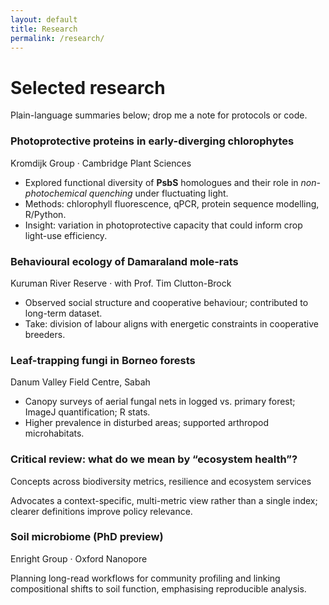 ```yaml
---
layout: default
title: Research
permalink: /research/
---
```


# Selected research
Plain-language summaries below; drop me a note for protocols or code.

<div class="cards-3">
  <div class="card proj">
    <h3>Photoprotective proteins in early-diverging chlorophytes</h3>
    <p class="meta">Kromdijk Group · Cambridge Plant Sciences</p>
    <ul>
      <li>Explored functional diversity of <strong>PsbS</strong> homologues and their role in <em>non-photochemical quenching</em> under fluctuating light.</li>
      <li>Methods: chlorophyll fluorescence, qPCR, protein sequence modelling, R/Python.</li>
      <li>Insight: variation in photoprotective capacity that could inform crop light-use efficiency.</li>
    </ul>
  </div>

  <div class="card proj">
    <h3>Behavioural ecology of Damaraland mole-rats</h3>
    <p class="meta">Kuruman River Reserve · with Prof. Tim Clutton-Brock</p>
    <ul>
      <li>Observed social structure and cooperative behaviour; contributed to long-term dataset.</li>
      <li>Take: division of labour aligns with energetic constraints in cooperative breeders.</li>
    </ul>
  </div>

  <div class="card proj">
    <h3>Leaf-trapping fungi in Borneo forests</h3>
    <p class="meta">Danum Valley Field Centre, Sabah</p>
    <ul>
      <li>Canopy surveys of aerial fungal nets in logged vs. primary forest; ImageJ quantification; R stats.</li>
      <li>Higher prevalence in disturbed areas; supported arthropod microhabitats.</li>
    </ul>
  </div>
</div>

<div class="cards-2" style="margin-top:16px">
  <div class="card proj">
    <h3>Critical review: what do we mean by “ecosystem health”?</h3>
    <p class="meta">Concepts across biodiversity metrics, resilience and ecosystem services</p>
    <p>Advocates a context-specific, multi-metric view rather than a single index; clearer definitions improve policy relevance.</p>
  </div>

  <div class="card proj">
    <h3>Soil microbiome (PhD preview)</h3>
    <p class="meta">Enright Group · Oxford Nanopore</p>
    <p>Planning long-read workflows for community profiling and linking compositional shifts to soil function, emphasising reproducible analysis.</p>
  </div>
</div>
